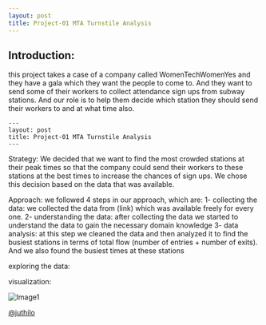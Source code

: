 ```yaml
---
layout: post
title: Project-01 MTA Turnstile Analysis 
---
```


## Introduction: 

this project takes a case of a company called WomenTechWomenYes and they have a gala which they want the people to come to. And they want to send some of their workers to collect attendance sign ups from subway stations. And our role is to help them decide which station they should send their workers to and at what time also. 

```
---
layout: post
title: Project-01 MTA Turnstile Analysis 
---
```


Strategy:
We decided that we want to find the most crowded stations at their peak times so that the company could send their workers to these stations at the best times to increase the chances of sign ups. We chose this decision based on the data that was available. 

Approach: 
we followed 4 steps in our approach, which are: 
1- collecting the data: we collected the data from (link) which was available freely for every one.
2- understanding the data: after collecting the data we started to understand the data to gain the necessary domain knowledge
3- data analysis: at this step we cleaned the data and then analyzed it to find the busiest stations in terms of total flow (number of entries + number of exits). And we also found the busiest times at these stations

exploring the data:


visualization: 




![Image1]({{site.url}}/images/Rush_hours.png)





[@juthilo](https://github.com/juthilo)
